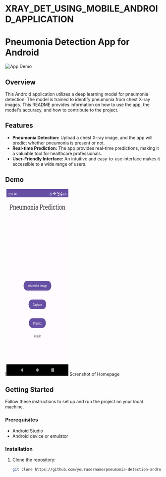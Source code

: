 # XRAY_DET_USING_MOBILE_ANDROID_APPLICATION
# Pneumonia Detection App for Android

![App Demo](demo.gif)  <!-- Replace with a screenshot or demo GIF -->

## Overview

This Android application utilizes a deep learning model for pneumonia detection. The model is trained to identify pneumonia from chest X-ray images. This README provides information on how to use the app, the model's accuracy, and how to contribute to the project.

## Features

- **Pneumonia Detection:** Upload a chest X-ray image, and the app will predict whether pneumonia is present or not.
- **Real-time Prediction:** The app provides real-time predictions, making it a valuable tool for healthcare professionals.
- **User-Friendly Interface:** An intuitive and easy-to-use interface makes it accessible to a wide range of users.

## Demo

!<img src="HOME_SCREENSHOT.png" alt="Demo Image" width="200" height="600">
Screnshot of Homepage
 <!-- Include a demo GIF or video showcasing your app in action -->

## Getting Started

Follow these instructions to set up and run the project on your local machine.

### Prerequisites

- Android Studio
- Android device or emulator

### Installation

1. Clone the repository:

   ```bash
   git clone https://github.com/yourusername/pneumonia-detection-android.git
